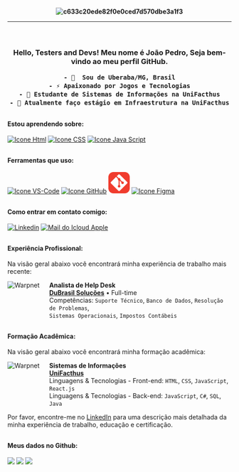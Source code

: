 <link rel="stylesheet" href="https://cdn.jsdelivr.net/gh/devicons/devicon@v2.15.1/devicon.min.css">

<h4 align="center">
 
![c633c20ede82f0e0ced7d570dbe3a1f3](https://cdnb.artstation.com/p/assets/images/images/036/125/405/original/igor-freitas-mesa.gif?1616779562)

<hr>

<h3 align="center">  <br>

Hello, Testers and Devs! Meu nome é João Pedro, Seja bem-vindo ao meu perfil GitHub.
<br>


```
- 🔰  Sou de Uberaba/MG, Brasil
- ⚡ Apaixonado por Jogos e Tecnologias
- 🧠 Estudante de Sistemas de Informações na UniFacthus
- 🏦 Atualmente faço estágio em Infraestrutura na UniFacthus
```

##

#### Estou aprendendo sobre:
[<img height="48px" width="48px" alt="Icone Html" src="https://skillicons.dev/icons?i=html"/>](https://developer.mozilla.org/pt-BR/docs/Web/HTML)
[<img height="48px" width="48px" alt="Icone CSS" src="https://skillicons.dev/icons?i=css"/>](https://developer.mozilla.org/pt-BR/docs/Web/CSS)
[<img height="48px" width="48px" alt="Icone Java Script" src="https://skillicons.dev/icons?i=js"/>](https://developer.mozilla.org/pt-BR/docs/Web/JavaScript)

##

#### Ferramentas que uso:
[<img height="48px" width="48px" alt="Icone VS-Code" src="https://skillicons.dev/icons?i=vscode"/>](https://code.visualstudio.com)
[<img height="48px" width="48px" alt="Icone GitHub" src="https://skillicons.dev/icons?i=github"/>](https://github.com/)
[<img height="48px" width="48px" alt="Icone Git" src="https://raw.githubusercontent.com/tandpfun/skill-icons/main/icons/Git.svg"/>](https://git-scm.com)
[<img height="48px" width="48px" alt="Icone Figma" src="https://skillicons.dev/icons?i=figma"/>](https://www.figma.com)

##

#### Como entrar em contato comigo:
[<img alt="Linkedin" src="https://img.shields.io/badge/-linkedin-%230077B5?style=for-the-badge&logo=linkedin&logoColor=white"/>](https://www.linkedin.com/in/jo%C3%A3o-pedro-oliveira-da-silva-4aa329222/)
[<img alt="Mail do Icloud Apple" src="https://img.shields.io/badge/mail-FFFFFF?style=for-the-badge&logo=apple&logoColor=black"/>](mailto:conta1joaops@gmail.com)

##

#### Experiência Profissional:
Na visão geral abaixo você encontrará minha experiência de trabalho mais recente:

[<img align="left" height="94px" width="94px" alt="Warpnet" src="https://dubrasilsolucoes.com.br/wp-content/uploads/2020/10/logo-dubrasil-rodape-3.png"/>](https://dubrasilsolucoes.com.br/)
**Analista de Help Desk** \
[**DuBrasil Soluções**](https://dubrasilsolucoes.com.br/) • Full-time \
Competências: `Suporte Técnico`, `Banco de Dados`, `Resolução de Problemas`, 
<br/> `Sistemas Operacionais`, `Impostos Contábeis`

##

#### Formação Acadêmica:
Na visão geral abaixo você encontrará minha formação acadêmica:

[<img align="left" height="94px" width="94px" alt="Warpnet" src="https://facthus.edu.br/wp-content/uploads/2021/11/favicon-.png"/>](https://facthus.edu.br/)
**Sistemas de Informações** \
[**UniFacthus**](https://facthus.edu.br/) \
Linguagens & Tecnologias - Front-end: `HTML`, `CSS`, `JavaScript`, `React.js`
<br/>Linguagens & Tecnologias - Back-end: `JavaScript`, `C#`, `SQL`, `Java`

Por favor, encontre-me no [LinkedIn](https://www.linkedin.com/in/jo%C3%A3o-pedro-oliveira-da-silva-4aa329222/) para uma descrição mais detalhada da minha experiência de trabalho, educação e certificação.

##

#### Meus dados no Github:
<div>
<img loading="lazy" height="180em" src="https://github-readme-stats.vercel.app/api/top-langs/?username=JooPjk&layout=compact&langs_count=7&theme=radical"/>
<img loading="lazy" height="180em" src="https://github-readme-stats.vercel.app/api/?username=JooPjk&show_icons=true&include_all_commits=true&theme=radical"/>
<img loading="lazy" height="153em" src="http://github-readme-streak-stats.herokuapp.com/?user=JooPjk&amp;theme=radical">
</div>

